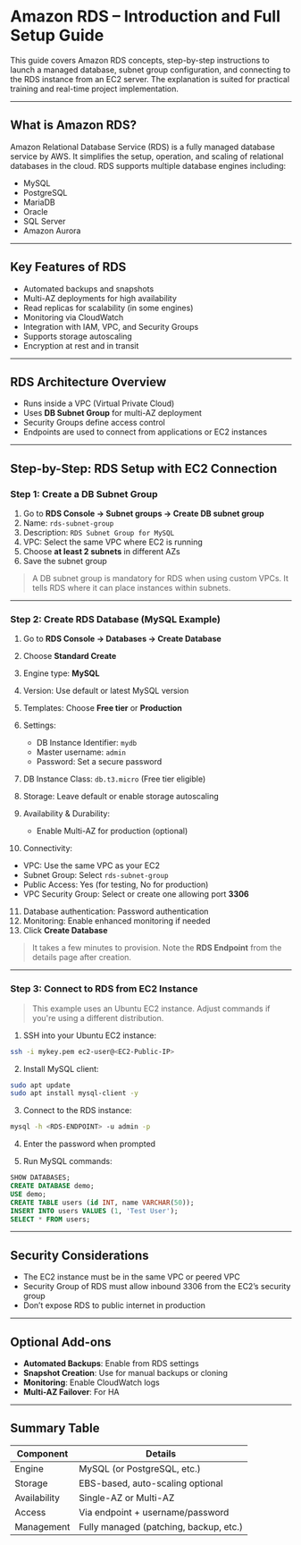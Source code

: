 # Amazon RDS – Introduction and Full Setup Guide

This guide covers Amazon RDS concepts, step-by-step instructions to launch a managed database, subnet group configuration, and connecting to the RDS instance from an EC2 server. The explanation is suited for practical training and real-time project implementation.

---

## What is Amazon RDS?

Amazon Relational Database Service (RDS) is a fully managed database service by AWS. It simplifies the setup, operation, and scaling of relational databases in the cloud. RDS supports multiple database engines including:

* MySQL
* PostgreSQL
* MariaDB
* Oracle
* SQL Server
* Amazon Aurora

---

## Key Features of RDS

* Automated backups and snapshots
* Multi-AZ deployments for high availability
* Read replicas for scalability (in some engines)
* Monitoring via CloudWatch
* Integration with IAM, VPC, and Security Groups
* Supports storage autoscaling
* Encryption at rest and in transit

---

## RDS Architecture Overview

* Runs inside a VPC (Virtual Private Cloud)
* Uses **DB Subnet Group** for multi-AZ deployment
* Security Groups define access control
* Endpoints are used to connect from applications or EC2 instances

---

## Step-by-Step: RDS Setup with EC2 Connection

### Step 1: Create a DB Subnet Group

1. Go to **RDS Console → Subnet groups → Create DB subnet group**
2. Name: `rds-subnet-group`
3. Description: `RDS Subnet Group for MySQL`
4. VPC: Select the same VPC where EC2 is running
5. Choose **at least 2 subnets** in different AZs
6. Save the subnet group

> A DB subnet group is mandatory for RDS when using custom VPCs. It tells RDS where it can place instances within subnets.

---

### Step 2: Create RDS Database (MySQL Example)

1. Go to **RDS Console → Databases → Create Database**
2. Choose **Standard Create**
3. Engine type: **MySQL**
4. Version: Use default or latest MySQL version
5. Templates: Choose **Free tier** or **Production**
6. Settings:

   * DB Instance Identifier: `mydb`
   * Master username: `admin`
   * Password: Set a secure password
7. DB Instance Class: `db.t3.micro` (Free tier eligible)
8. Storage: Leave default or enable storage autoscaling
9. Availability & Durability:

   * Enable Multi-AZ for production (optional)
10. Connectivity:

* VPC: Use the same VPC as your EC2
* Subnet Group: Select `rds-subnet-group`
* Public Access: Yes (for testing, No for production)
* VPC Security Group: Select or create one allowing port **3306**

11. Database authentication: Password authentication
12. Monitoring: Enable enhanced monitoring if needed
13. Click **Create Database**

> It takes a few minutes to provision. Note the **RDS Endpoint** from the details page after creation.

---

### Step 3: Connect to RDS from EC2 Instance

> This example uses an Ubuntu EC2 instance. Adjust commands if you're using a different distribution.

1. SSH into your Ubuntu EC2 instance:

```bash
ssh -i mykey.pem ec2-user@<EC2-Public-IP>
```

2. Install MySQL client:

```bash
sudo apt update
sudo apt install mysql-client -y
```

3. Connect to the RDS instance:

```bash
mysql -h <RDS-ENDPOINT> -u admin -p
```

4. Enter the password when prompted

5. Run MySQL commands:

```sql
SHOW DATABASES;
CREATE DATABASE demo;
USE demo;
CREATE TABLE users (id INT, name VARCHAR(50));
INSERT INTO users VALUES (1, 'Test User');
SELECT * FROM users;
```

---

## Security Considerations

* The EC2 instance must be in the same VPC or peered VPC
* Security Group of RDS must allow inbound 3306 from the EC2’s security group
* Don’t expose RDS to public internet in production

---

## Optional Add-ons

* **Automated Backups**: Enable from RDS settings
* **Snapshot Creation**: Use for manual backups or cloning
* **Monitoring**: Enable CloudWatch logs
* **Multi-AZ Failover**: For HA

---

## Summary Table

| Component    | Details                                |
| ------------ | -------------------------------------- |
| Engine       | MySQL (or PostgreSQL, etc.)            |
| Storage      | EBS-based, auto-scaling optional       |
| Availability | Single-AZ or Multi-AZ                  |
| Access       | Via endpoint + username/password       |
| Management   | Fully managed (patching, backup, etc.) |

